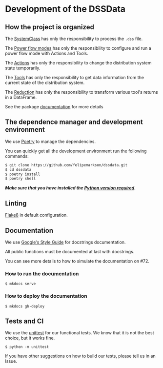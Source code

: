 # Development of the DSSData

## How the project is organized

The [SystemClass](https://felipemarkson.github.io/dssdata/tutorial/#loading-your-dss-file) has only the responsibility to process the ```.dss``` file.

The [Power flow modes](https://felipemarkson.github.io/dssdata/tutorial/#run-power-flow) has only the responsibility to configure and run a power flow mode with Actions and Tools.

The [Actions](https://felipemarkson.github.io/dssdata/tutorial/#creating-your-first-action) has only the responsibility to change the distribution system state temporarily.

The [Tools](https://felipemarkson.github.io/dssdata/tutorial/#creating-your-first-tool) has only the responsibility to get data information from the current state of the distribution system.

The [Reduction](https://felipemarkson.github.io/dssdata/tutorial/#creating-your-first-reduction) has only the responsibility to transform various tool's returns in a DataFrame.

See the package [documentation](https://felipemarkson.github.io/dssdata/) for more details

## The dependence manager and development environment

We use [Poetry](https://python-poetry.org/) to manage the dependencies.

You can quickly get all the development environment run the following commands:
``` bash
$ git clone https://github.com/felipemarkson/dssdata.git
$ cd dssdata
$ poetry install
$ poetry shell
```
**_Make sure that you have installed the [Python version required](https://felipemarkson.github.io/dssdata/#requirements)._**

## Linting
[Flake8](https://flake8.pycqa.org/en/latest/) in default configuration.

## Documentation

We use [Google's Style Guide](http://google.github.io/styleguide/pyguide.html#38-comments-and-docstrings) for docstrings documentation.

All public functions must be documented at last with docstrings. 

You can see more details to how to simulate the documentation on #72.

### How to run the documentation

```console
$ mkdocs serve
```

### How to deploy the documentation
```console
$ mkdocs gh-deploy
```

## Tests and CI

We use the [unittest](https://docs.python.org/3/library/unittest.html) for our functional tests. We know that it is not the best choice, but it works fine. 

```console
$ python -m unittest
```

If you have other suggestions on how to build our tests, please tell us in an Issue.

